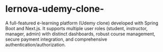 # lernova-udemy-clone-
A full-featured e-learning platform (Udemy clone) developed with Spring Boot and Next.js. It supports multiple user roles (student, instructor, manager, admin) with distinct dashboards, robust course management, secure payment integration, and comprehensive authentication/authorization.
